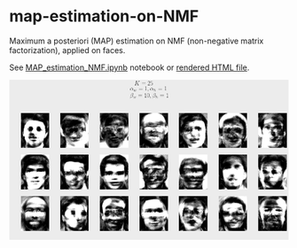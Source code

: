 # map-estimation-on-NMF
Maximum a posteriori (MAP) estimation on NMF (non-negative matrix factorization), applied on faces.

See [MAP_estimation_NMF.ipynb](https://github.com/guillaumefrd/map-estimation-on-NMF/blob/master/MAP_estimation_NMF.ipynb) notebook or [rendered HTML file](https://guillaumefrd.github.io/map-estimation-on-NMF/MAP_estimation_NMF.html).

![example](https://raw.githubusercontent.com/guillaumefrd/map-estimation-on-NMF/master/example.png)
